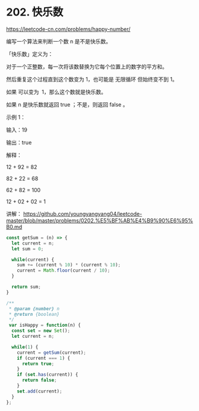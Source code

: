 # 202. 快乐数

https://leetcode-cn.com/problems/happy-number/

编写一个算法来判断一个数 n 是不是快乐数。

「快乐数」定义为：

对于一个正整数，每一次将该数替换为它每个位置上的数字的平方和。

然后重复这个过程直到这个数变为 1，也可能是 无限循环 但始终变不到 1。

如果 可以变为  1，那么这个数就是快乐数。

如果 n 是快乐数就返回 true ；不是，则返回 false 。


示例 1：

输入：19

输出：true

解释：

12 + 92 = 82

82 + 22 = 68

62 + 82 = 100

12 + 02 + 02 = 1


讲解：
https://github.com/youngyangyang04/leetcode-master/blob/master/problems/0202.%E5%BF%AB%E4%B9%90%E6%95%B0.md


```js
const getSum = (n) => {
  let current = n;
  let sum = 0;

  while(current) {
    sum += (current % 10) * (current % 10);
    current = Math.floor(current / 10);
  }

  return sum;
}

/**
 * @param {number} n
 * @return {boolean}
 */
 var isHappy = function(n) {
  const set = new Set();
  let current = n;

  while(1) {
    current = getSum(current);
    if (current === 1) {
      return true;
    }
    if (set.has(current)) {
      return false;
    }
    set.add(current);
  }
};
```
